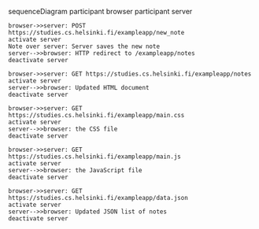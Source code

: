 sequenceDiagram
    participant browser
    participant server

    

    browser->>server: POST https://studies.cs.helsinki.fi/exampleapp/new_note
    activate server
    Note over server: Server saves the new note
    server-->>browser: HTTP redirect to /exampleapp/notes
    deactivate server

    browser->>server: GET https://studies.cs.helsinki.fi/exampleapp/notes
    activate server
    server-->>browser: Updated HTML document
    deactivate server

    browser->>server: GET https://studies.cs.helsinki.fi/exampleapp/main.css
    activate server
    server-->>browser: the CSS file
    deactivate server

    browser->>server: GET https://studies.cs.helsinki.fi/exampleapp/main.js
    activate server
    server-->>browser: the JavaScript file
    deactivate server

    browser->>server: GET https://studies.cs.helsinki.fi/exampleapp/data.json
    activate server
    server-->>browser: Updated JSON list of notes
    deactivate server


